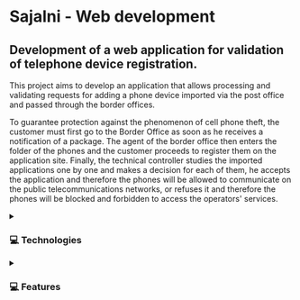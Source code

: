 # Sajalni - Web development
##  Development of a web application for validation of telephone device registration.

This project aims to develop an application that allows processing and validating requests for adding a phone device imported via the post office and passed through the border offices.

To guarantee protection against the phenomenon of cell phone theft, the customer must first go to the Border Office as soon as he receives a notification of a package. The agent of the border office then enters the folder of the phones and the customer proceeds to register them on the application site. Finally, the technical controller studies the imported applications one by one and makes a decision for each of them, he accepts the application and therefore the phones will be allowed to communicate on the public telecommunications networks, or refuses it and therefore the phones will be blocked and forbidden to access the operators' services. 


 <details><summary> <h3> 💻 Technologies </h3></summary>

 > ####  Back-end  :
<ol>
<li>Java 8</li>
<li> SpringBoot </li>
 <li> JPA </li>
 <li> Spring Security </li>
</ol>
 
 >  ####  Front-end  :
<ol>
<li>Angular</li>
<li> Bootstrap </li>
 <li> Typescript </li>
</ol>
  
 >  ####  Database Management  :
<ol>
<li> MySql </li>
</ol>

</details>
 <details><summary> <h3>💻 Features  </h3></summary>

The device validation System can be accessed by four categories of users: Customers, technical controllers, border office agents and administrators.

> #### Features for Customeres
 <ol>
<li>Customers can create a new account in order to log in.</li>
<li> Customers can make a validating request, view current requests, and modify and cancel a request, if needed. </li>
<li> Customers can consult their profiles: and modify it., if needed. </li>
</ol>
 
 
 > #### Features for Border office agents
 <ol>
<li>Border office agents can create a new account in order to access the folder management features.</li>
<li> Border office agents can make a validating folder, view current folders, modify and delete his folder, if needed as long as it is not yet validated. </li>
<li> Border office agents can consult the different actions of other users on their folders.</li>
</ol>
 
> #### Features for Technical controllers
 <ol>
<li>Technical controllers can create a new account in order to access the folder management features.</li>
<li>Technical controllers can accept/refuse requests/folders.  </li>
<li>Technical controllers can consult the different actions of other users on the folders.</li>
</ol>
 
> #### Features for Administrators
 <ol>
<li> Administrators can create accounts .</li>
<li>Administrators can view all details of requests/folders. </li>
<li>Administrators can add, modify, and delete folders. </li>
 </ol>
</details>

